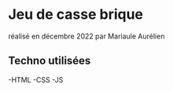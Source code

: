 # Jeu de casse brique

réalisé en décembre 2022 par Mariaule Aurélien 

## Techno utilisées
-HTML
-CSS
-JS